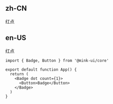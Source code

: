 ## zh-CN

红点

## en-US

红点

```tsx
import { Badge, Button } from '@mink-ui/core'

export default function App() {
  return (
    <Badge dot count={1}>
      <Button>Badge</Button>
    </Badge>
  )
}
```
